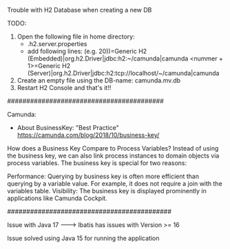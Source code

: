 Trouble with H2 Database when creating a new DB

TODO:

1. Open the following file in home directory:
   - .h2.server.properties
   - add following lines:
   <nummer>(e.g. 20))=Generic H2 (Embedded)|org.h2.Driver|jdbc\:h2\:~/camunda|camunda
   <nummer + 1>=Generic H2 (Server)|org.h2.Driver|jdbc\:h2\:tcp\://localhost/~/camunda|camunda
2. Create an empty file using the DB-name:
    camunda.mv.db
3. Restart H2 Console and that's it!!

#########################################

Camunda:

- About BusinessKey: "Best Practice"
  https://camunda.com/blog/2018/10/business-key/

How does a Business Key Compare to Process Variables?
  Instead of using the business key, we can also link process instances to domain objects via
  process variables.
  The business key is special for two reasons:

Performance: Querying by business key is often more efficient than querying by a variable value.
For example, it does not require a join with the variables table.
Visibility: The business key is displayed prominently in applications like Camunda Cockpit.

###########################################

Issue with Java 17 ---> Ibatis has issues with Version >= 16

Issue solved using Java 15 for running the application